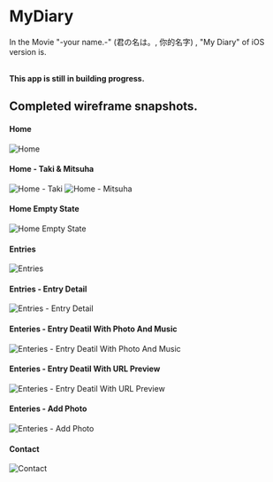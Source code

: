 # MyDiary
In the Movie "-your name.-" (君の名は。, 你的名字) , "My Diary" of iOS version is.
<br/><br/>

**This app is still in building progress.**

## Completed wireframe snapshots.

#### Home 
![Home](https://github.com/Calvin-Huang/MyDiary/blob/master/assets/Home.png?raw=true)

#### Home - Taki & Mitsuha
![Home - Taki](https://github.com/Calvin-Huang/MyDiary/blob/master/assets/Home%20-%20Taki.png?raw=true) ![Home - Mitsuha](https://github.com/Calvin-Huang/MyDiary/blob/master/assets/Home%20-%20Mitsuba.png?raw=true)

#### Home Empty State 
![Home Empty State](https://github.com/Calvin-Huang/MyDiary/blob/master/assets/Home%20Empty%20State.png?raw=true)

#### Entries
![Entries](https://github.com/Calvin-Huang/MyDiary/blob/master/assets/Enteries.png?raw=true)

#### Entries - Entry Detail
![Entries - Entry Detail](https://github.com/Calvin-Huang/MyDiary/blob/master/assets/Enteries%20-%20Entry%20Detail.png?raw=true)

#### Enteries - Entry Deatil With Photo And Music
![Enteries - Entry Deatil With Photo And Music](https://github.com/Calvin-Huang/MyDiary/blob/master/assets/Enteries%20-%20Entry%20Deatil%20With%20Photo%20And%20Music.png?raw=true)

#### Enteries - Entry Deatil With URL Preview
![Enteries - Entry Deatil With URL Preview](https://github.com/Calvin-Huang/MyDiary/blob/master/assets/Enteries%20-%20Entry%20Deatil%20With%20URL%20Preview.png?raw=true)

#### Enteries - Add Photo
![Enteries - Add Photo](https://github.com/Calvin-Huang/MyDiary/blob/master/assets/Enteries%20-%20Add%20Photo.png?raw=true)

#### Contact
![Contact](https://github.com/Calvin-Huang/MyDiary/blob/master/assets/Contacts.png?raw=true)